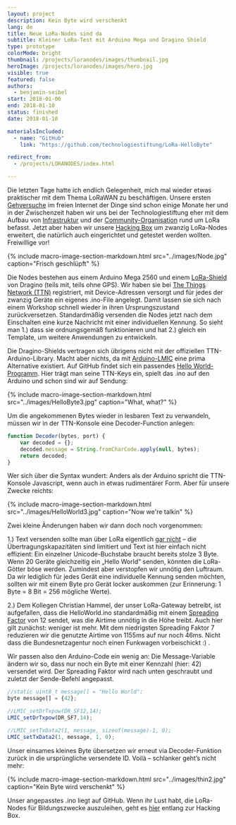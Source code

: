 ```yaml
---
layout: project
description: Kein Byte wird verschenkt
lang: de
title: Neue LoRa-Nodes sind da
subtitle: Kleiner LoRa-Test mit Arduino Mega und Dragino Shield
type: prototype
colorMode: bright
thumbnail: /projects/loranodes/images/thumbnail.jpg
heroImage: /projects/loranodes/images/hero.jpg
visible: true
featured: false
authors:
  - benjamin-seibel
start: 2018-01-06
end: 2018-01-10
status: finished
date: 2018-01-10

materialsIncluded:
  - name: "GitHub"
    link: "https://github.com/technologiestiftung/LoRa-HelloByte"

redirect_from:
  - /projects/LORANODES/index.html

---
```


 Die letzten Tage hatte ich endlich Gelegenheit, mich mal wieder etwas praktischer mit dem Thema LoRaWAN zu beschäftigen. Unsere ersten [Gehversuche](https://github.com/technologiestiftung/LoRaWAN) im freien Internet der Dinge sind schon einige Monate her und in der Zwischenzeit haben wir uns bei der Technologiestiftung eher mit dem Aufbau von [Infrastruktur](https://www.technologiestiftung-berlin.de/de/blog/gewinnspiel-lorawan-gateways-gewinnerinnen-stehen-fest/) und der [Community-Organisation](https://www.technologiestiftung-berlin.de/de/blog/anwendungen-netze-und-bildung/) rund um LoRa befasst. Jetzt aber haben wir unsere [Hacking Box](https://www.technologiestiftung-berlin.de/hackingbox/) um zwanzig LoRa-Nodes erweitert, die natürlich auch eingerichtet und getestet werden wollten. Freiwillige vor!

{% include macro-image-section-markdown.html src="../images/Node.jpg" caption="Frisch geschlüpft" %}

Die Nodes bestehen aus einem Arduino Mega 2560 und einem [LoRa-Shield](http://wiki.dragino.com/index.php?title=Lora_Shield) von Dragino (teils mit, teils ohne GPS). Wir haben sie bei [The Things Network (TTN)](https://thethingsnetwork.org) registriert, mit Device-Adressen versorgt und für jedes der zwanzig Geräte ein eigenes .ino-File angelegt. Damit lassen sie sich nach einem Workshop schnell wieder in ihren Ursprungszustand zurückversetzen. Standardmäßig versenden die Nodes jetzt nach dem Einschalten eine kurze Nachricht mit einer individuellen Kennung. So sieht man 1.) dass sie ordnungsgemäß funktionieren und hat 2.) gleich ein Template, um weitere Anwendungen zu entwickeln.

Die Dragino-Shields vertragen sich übrigens nicht mit der offiziellen TTN-Arduino-Library. Macht aber nichts, da mit [Arduino-LMIC](https://github.com/matthijskooijman/arduino-lmic) eine prima Alternative existiert. Auf GitHub findet sich ein passendes [Hello World-Programm](https://github.com/SensorsIot/LoRa/blob/master/Nodes/Dragino/HelloWorld/HelloWorld.ino). Hier trägt man seine TTN-Keys ein, spielt das .ino auf den Arduino und schon sind wir auf Sendung:

{% include macro-image-section-markdown.html src="../images/HelloByte3.jpg" caption="What, what?" %}

Um die angekommenen Bytes wieder in lesbaren Text zu verwandeln, müssen wir in der TTN-Konsole eine Decoder-Function anlegen:

```js
function Decoder(bytes, port) {
    var decoded = {};
    decoded.message = String.fromCharCode.apply(null, bytes);
    return decoded;
}
```

Wer sich über die Syntax wundert: Anders als der Arduino spricht die TTN-Konsole Javascript, wenn auch in etwas rudimentärer Form. Aber für unsere Zwecke reichts:

{% include macro-image-section-markdown.html src="../images/HelloWorld3.jpg" caption="Now we're talkin" %}

Zwei kleine Änderungen haben wir dann doch noch vorgenommen:

1.) Text versenden sollte man über LoRa eigentlich [gar nicht](https://www.thethingsnetwork.org/docs/devices/bytes.html#how-to-send-text) – die Übertragungskapazitäten sind limitiert und Text ist hier einfach nicht effizient: Ein einzelner Unicode-Buchstabe braucht bereits stolze 3 Byte. Wenn 20 Geräte gleichzeitig ein „Hello World“ senden, könnten die LoRa-Götter böse werden. Zumindest aber verstopfen wir unnötig den Luftraum. Da wir lediglich für jedes Gerät eine individuelle Kennung senden möchten, sollten wir mit einem Byte pro Gerät locker auskommen (zur Erinnerung: 1 Byte = 8 Bit = 256 mögliche Werte).

2.) Dem Kollegen Christian Hammel, der unser LoRa-Gateway betreibt, ist aufgefallen, dass die HelloWorld.ino standardmäßig mit einem [Spreading Factor](https://docs.exploratory.engineering/lora/dr_sf/) von 12 sendet, was die Airtime unnötig in die Höhe treibt. Auch hier gilt zunächst: weniger ist mehr. Mit dem niedrigsten Spreading Faktor 7 reduzieren wir die genutzte Airtime von 1155ms auf nur noch 46ms. Nicht dass die Bundesnetzagentur noch einen Funkwagen vorbeischickt :) .

Wir passen also den Arduino-Code ein wenig an: Die Message-Variable ändern wir so, dass nur noch ein Byte mit einer Kennzahl (hier: 42) versendet wird. Der Spreading Faktor wird nach unten geschraubt und zuletzt der Sende-Befehl angepasst.

```js
//static uint8_t message[] = "Hello World";
byte message[] = {42};

//LMIC_setDrTxpow(DR_SF12,14);
LMIC_setDrTxpow(DR_SF7,14);

//LMIC_setTxData2(1, message, sizeof(message)-1, 0);
LMIC_setTxData2(1, message, 1, 0);
```

Unser einsames kleines Byte übersetzen wir erneut via Decoder-Funktion zurück in die ursprüngliche versendete ID. Voilà – schlanker geht’s nicht mehr:

{% include macro-image-section-markdown.html src="../images/thin2.jpg" caption="Kein Byte wird verschenkt" %}

Unser angepasstes .ino liegt auf GitHub. Wenn ihr Lust habt, die LoRa-Nodes für Bildungszwecke auszuleihen, geht es [hier](https://www.technologiestiftung-berlin.de/hackingbox/) entlang zur Hacking Box.
